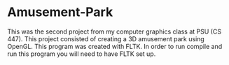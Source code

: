 # Amusement-Park
This was the second project from my computer graphics class at PSU (CS 447). 
This project consisted of creating a 3D amusement park using OpenGL. This program was created with FLTK. 
In order to run compile and run this program you will need to have FLTK set up.
